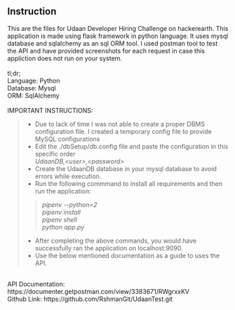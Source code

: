 ## Instruction

This are the files for Udaan Developer Hiring Challenge on hackerearth. This application is made using flask framework in python language. It uses mysql database and sqlalchemy as an sql ORM tool. I used postman tool to test the API and have provided screenshots for each request in case this appliction does not run on your system.<br/>
<br/>
tl;dr;<br/>
Language: Python<br/>
Database: Mysql<br/>
ORM: SqlAlchemy<br/>
<br/>
IMPORTANT INSTRUCTIONS:<br/>
>    - Due to lack of time I was not able to create a proper DBMS configuration file. I created a temporary config file to provide MySQL configurations<br/>
>    - Edit the ./dbSetup/db.config file and paste the configuration in this specific order<br/><em>UdaanDB,&lt;user&gt;,&lt;password&gt;</em><br/>
>    - Create the UdaanDB database in your mysql database to avoid errors while execution.<br/>
>    - Run the following commmand to install all requirements and then run the application:<br/>
>> <em>pipenv --python=2</em><br/>
>> <em>pipenv install</em><br/>
>> <em>pipenv shell</em><br/>
>> <em>python app.py</em><br/>
>    - After completing the above commands, you would have successfully ran the application on localhost:9090.<br/>
>    - Use the below mentioned documentation as a guide to uses the API.<br/>
<br/>
API Documentation: https://documenter.getpostman.com/view/3383671/RWgrxxKV<br/>
Github Link: https://github.com/RshmanGit/UdaanTest.git
